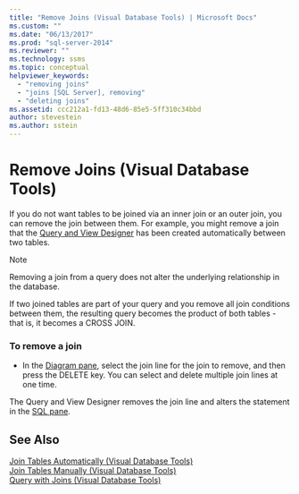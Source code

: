 ```yaml
---
title: "Remove Joins (Visual Database Tools) | Microsoft Docs"
ms.custom: ""
ms.date: "06/13/2017"
ms.prod: "sql-server-2014"
ms.reviewer: ""
ms.technology: ssms
ms.topic: conceptual
helpviewer_keywords: 
  - "removing joins"
  - "joins [SQL Server], removing"
  - "deleting joins"
ms.assetid: ccc212a1-fd13-48d6-85e5-5ff310c34bbd
author: stevestein
ms.author: sstein
---
```

# Remove Joins (Visual Database Tools)
  If you do not want tables to be joined via an inner join or an outer join, you can remove the join between them. For example, you might remove a join that the [Query and View Designer](visual-database-tools.md) has been created automatically between two tables.  
  
> [!NOTE]  
>  Removing a join from a query does not alter the underlying relationship in the database.  
  
 If two joined tables are part of your query and you remove all join conditions between them, the resulting query becomes the product of both tables - that is, it becomes a CROSS JOIN.  
  
### To remove a join  
  
-   In the [Diagram pane](diagram-pane-visual-database-tools.md), select the join line for the join to remove, and then press the DELETE key. You can select and delete multiple join lines at one time.  
  
 The Query and View Designer removes the join line and alters the statement in the [SQL pane](sql-pane-visual-database-tools.md).  
  
## See Also  
 [Join Tables Automatically &#40;Visual Database Tools&#41;](join-tables-automatically-visual-database-tools.md)   
 [Join Tables Manually &#40;Visual Database Tools&#41;](join-tables-manually-visual-database-tools.md)   
 [Query with Joins &#40;Visual Database Tools&#41;](query-with-joins-visual-database-tools.md)  
  
  
